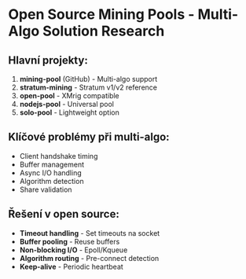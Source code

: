 # Open Source Mining Pools - Multi-Algo Solution Research

## Hlavní projekty:
1. **mining-pool** (GitHub) - Multi-algo support
2. **stratum-mining** - Stratum v1/v2 reference
3. **open-pool** - XMrig compatible
4. **nodejs-pool** - Universal pool
5. **solo-pool** - Lightweight option

## Klíčové problémy při multi-algo:
- Client handshake timing
- Buffer management
- Async I/O handling
- Algorithm detection
- Share validation

## Řešení v open source:
- **Timeout handling** - Set timeouts na socket
- **Buffer pooling** - Reuse buffers
- **Non-blocking I/O** - Epoll/Kqueue
- **Algorithm routing** - Pre-connect detection
- **Keep-alive** - Periodic heartbeat
